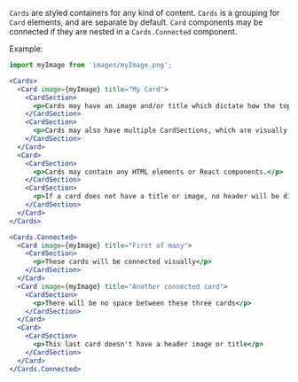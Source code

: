 `Cards` are styled containers for any kind of content.  `Cards` is a grouping for `Card` elements, and are separate by default.
`Card` components may be connected if they are nested in a `Cards.Connected` component. 

Example:
```jsx harmony
import myImage from 'images/myImage.png';

<Cards>
  <Card image={myImage} title="My Card">
    <CardSection>
      <p>Cards may have an image and/or title which dictate how the top of the card will look.</p>
    </CardSection>
    <CardSection>
      <p>Cards may also have multiple CardSections, which are visually separated within each Card.</p>
    </CardSection>
  </Card>
  <Card>
    <CardSection>
      <p>Cards may contain any HTML elements or React components.</p>
    </CardSection>
    <CardSection>
      <p>If a card does not have a title or image, no header will be displayed</p>
    </CardSection>
  </Card>
</Cards>
```
```jsx harmony
<Cards.Connected>
  <Card image={myImage} title="First of many">
    <CardSection>
      <p>These cards will be connected visually</p>
    </CardSection>
  </Card>
  <Card image={myImage} title="Another connected card">
    <CardSection>
      <p>There will be no space between these three cards</p>
    </CardSection>
  </Card>
  <Card>
    <CardSection>
      <p>This last card doesn't have a header image or title</p>
    </CardSection>
  </Card>
</Cards.Connected>
```
